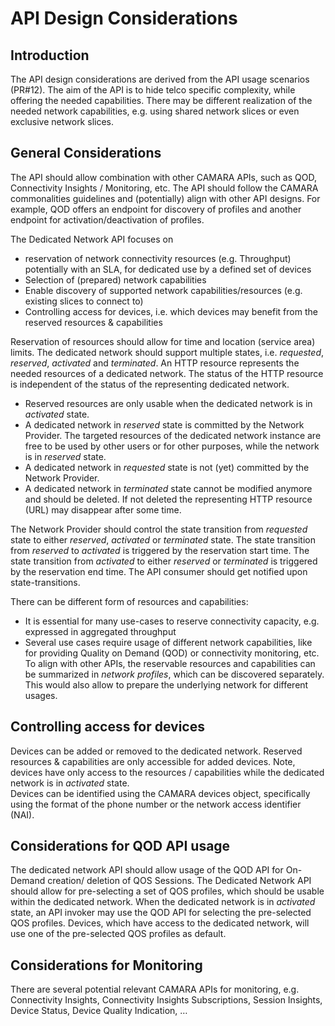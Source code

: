 # API Design Considerations

## Introduction
The API design considerations are derived from the API usage scenarios (PR#12). The aim of the API is to hide telco specific complexity, while offering the needed capabilities. There may be different realization of the needed network capabilities, e.g. using shared network slices or even exclusive network slices.

## General Considerations
The API should allow combination with other CAMARA APIs, such as QOD, Connectivity Insights / Monitoring, etc.
The API should follow the CAMARA commonalities guidelines and (potentially) align with other API designs. For example, QOD offers an endpoint for discovery of profiles and another endpoint for activation/deactivation of profiles.

The Dedicated Network API focuses on 
 - reservation of network connectivity resources (e.g. Throughput) potentially with an SLA, for dedicated use by a defined set of devices
 - Selection of (prepared) network capabilities
 - Enable discovery of supported network capabilities/resources (e.g. existing slices to connect to)
 - Controlling access for devices, i.e. which devices may benefit from the reserved resources & capabilities

Reservation of resources should allow for time and location (service area) limits. The dedicated network should support multiple states, i.e. *requested*, *reserved*, *activated* and *terminated*. An HTTP resource represents the needed resources of a dedicated network. The status of the HTTP resource is independent of the status of the representing dedicated network.

- Reserved resources are only usable when the dedicated network is in *activated* state.
- A dedicated network in *reserved* state is committed by the Network Provider. The targeted resources of the dedicated network instance are free to be used by other users or for other purposes, while the network is in *reserved* state. 
- A dedicated network in *requested* state is not (yet) committed by the Network Provider.  
- A dedicated network in *terminated* state cannot be modified anymore and should be deleted. If not deleted the representing HTTP resource (URL) may disappear after some time.

The Network Provider should control the state transition from *requested* state to either *reserved*, *activated* or *terminated* state. The state transition from *reserved* to *activated* is triggered by the reservation start time. The state transition from *activated* to either *reserved* or *terminated* is triggered by the reservation end time. The API consumer should get notified upon state-transitions. 

There can be different form of resources and capabilities: 
 - It is essential for many use-cases to reserve connectivity capacity, e.g. expressed in aggregated throughput
 - Several use cases require usage of different network capabilities, like for providing Quality on Demand (QOD) or connectivity monitoring, etc.  
To align with other APIs, the reservable resources and capabilities can be summarized in *network profiles*, which can be discovered separately. This would also allow to prepare the underlying network for different usages. 

## Controlling access for devices 
Devices can be added or removed to the dedicated network. Reserved resources & capabilities are only accessible for added devices. Note, devices have only access to the resources / capabilities while the dedicated network is in *activated* state.    
Devices can be identified using the CAMARA devices object, specifically using the format of the phone number or the network access identifier (NAI).

## Considerations for QOD API usage
The dedicated network API should allow usage of the QOD API for On-Demand creation/ deletion of QOS Sessions. The Dedicated Network API should allow for pre-selecting a set of QOS profiles, which should be usable within the dedicated network. When the dedicated network is in *activated* state, an API invoker may use the QOD API for selecting the pre-selected QOS profiles.
Devices, which have access to the dedicated network, will use one of the pre-selected QOS profiles as default.  

## Considerations for Monitoring
There are several potential relevant CAMARA APIs for monitoring, e.g. Connectivity Insights, Connectivity Insights Subscriptions, Session Insights, Device Status, Device Quality Indication, …
